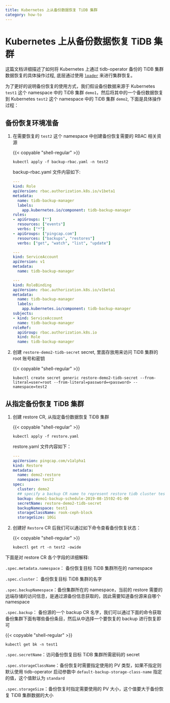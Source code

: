 ```yaml
---
title: Kubernetes 上从备份数据恢复 TiDB 集群
category: how-to
---
```


# Kubernetes 上从备份数据恢复 TiDB 集群

这篇文档详细描述了如何将 Kubernetes 上通过 tidb-operator 备份的 TiDB 集群数据恢复的具体操作过程, 底层通过使用 [`loader`](/dev/reference/tools/loader.md) 来进行集群恢复。

为了更好的说明备份恢复的使用方式，我们假设备份数据来源于 Kubernetes `test1` 这个 namespace 中的 TiDB 集群 `demo1`，然后将其中的一个备份数据恢复到  Kubernetes `test2` 这个 namespace 中的 TiDB 集群 `demo2`, 下面是具体操作过程：

## 备份恢复环境准备

1. 在需要恢复的 `test2` 这个 namespace 中创建备份恢复需要的 RBAC 相关资源

    {{< copyable "shell-regular" >}}

    ```shell
    kubectl apply -f backup-rbac.yaml -n test2
    ```

    backup-rbac.yaml 文件内容如下:

    ```yaml
    ---
    kind: Role
    apiVersion: rbac.authorization.k8s.io/v1beta1
    metadata:
      name: tidb-backup-manager
      labels:
        app.kubernetes.io/component: tidb-backup-manager
    rules:
    - apiGroups: [""]
      resources: ["events"]
      verbs: ["*"]
    - apiGroups: ["pingcap.com"]
      resources: ["backups", "restores"]
      verbs: ["get", "watch", "list", "update"]

    ---
    kind: ServiceAccount
    apiVersion: v1
    metadata:
      name: tidb-backup-manager

    ---
    kind: RoleBinding
    apiVersion: rbac.authorization.k8s.io/v1beta1
    metadata:
      name: tidb-backup-manager
      labels:
        app.kubernetes.io/component: tidb-backup-manager
    subjects:
    - kind: ServiceAccount
      name: tidb-backup-manager
    roleRef:
      apiGroup: rbac.authorization.k8s.io
      kind: Role
      name: tidb-backup-manager
    ```

2. 创建 `restore-demo2-tidb-secret` secret, 里面存放用来访问 TiDB 集群的 root 账号和密钥

    {{< copyable "shell-regular" >}}

    ```shell
    kubectl create secret generic restore-demo2-tidb-secret --from-literal=user=root --from-literal=password=<password> --namespace=test2
    ```

## 从指定备份恢复 TiDB 集群

1. 创建 restore CR, 从指定备份数据恢复 TiDB 集群

    {{< copyable "shell-regular" >}}

    ```shell
    kubectl apply -f restore.yaml
    ```

    restore.yaml 文件内容如下：

    ```yaml
    ---
    apiVersion: pingcap.com/v1alpha1
    kind: Restore
    metadata:
      name: demo2-restore
      namespace: test2
    spec:
      cluster: demo2
      ## specify a backup CR name to represent restore tidb cluster test2/demo2 from this backup
      backup: demo1-backup-schedule-2019-08-15t02-01-00
      secretName: restore-demo2-tidb-secret
      backupNamespace: test1
      storageClassName: rook-ceph-block
      storageSize: 10Gi
    ```

2. 创建好 `Restore` CR 后我们可以通过如下命令查看备份恢复状态：

    {{< copyable "shell-regular" >}}

     ```shell
     kubectl get rt -n test2 -owide
     ```

下面是对 restore CR 各个字段的详细解释:

`.spec.metadata.namespace`： 备份恢复目标 TiDB 集群所在的 namespace

`.spec.cluster`： 备份恢复目标 TiDB 集群的名字

`.spec.backupNamespace`：备份集群所在的 namespace，当前的 restore 需要的远端存储的访问信息，是通过源备份信息获取的，因此需要知道备份源来自哪个 namespace

`.spec.backup`： 备份源的一个 backup CR 名字，我们可以通过下面的命令获取备份集群下面有哪些备份条目，然后从中选择一个要恢复的 backup 进行恢复即可

{{< copyable "shell-regular" >}}

```shell
kubectl get bk -n test1
```

`.spec.secretName`：访问备份恢复目标 TiDB 集群所需密码的 secret

`.spec.storageClassName`：备份恢复时需要指定使用的 PV 类型，如果不指定则默认使用 tidb-operator 启动参数中 `default-backup-storage-class-name` 指定的值，这个值默认为 `standard`

`.spec.storageSize`：备份恢复时指定需要使用的 PV 大小，这个值要大于备份恢复 TiDB 集群数据的大小
